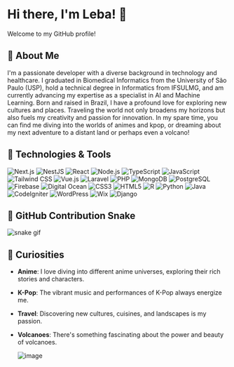 # Hi there, I'm Leba! 👋

Welcome to my GitHub profile! 

## 🌈 About Me

I'm a passionate developer with a diverse background in technology and healthcare. I graduated in Biomedical Informatics from the University of São Paulo (USP), hold a technical degree in Informatics from IFSULMG, and am currently advancing my expertise as a specialist in AI and Machine Learning. Born and raised in Brazil, I have a profound love for exploring new cultures and places. Traveling the world not only broadens my horizons but also fuels my creativity and passion for innovation. In my spare time, you can find me diving into the worlds of animes and kpop, or dreaming about my next adventure to a distant land or perhaps even a volcano!


## 🚀 Technologies & Tools

![Next.js](https://img.shields.io/badge/-Next.js-000000?style=for-the-badge&logo=next.js)
![NestJS](https://img.shields.io/badge/-NestJS-ea2845?style=for-the-badge&logo=nestjs)
![React](https://img.shields.io/badge/-React-61DAFB?style=for-the-badge&logo=react)
![Node.js](https://img.shields.io/badge/-Node.js-43853d?style=for-the-badge&logo=node.js)
![TypeScript](https://img.shields.io/badge/-TypeScript-3178C6?style=for-the-badge&logo=typescript)
![JavaScript](https://img.shields.io/badge/-JavaScript-F7DF1E?style=for-the-badge&logo=javascript)
![Tailwind CSS](https://img.shields.io/badge/-Tailwind_CSS-38B2AC?style=for-the-badge&logo=tailwind-css)
![Vue.js](https://img.shields.io/badge/-Vue.js-4FC08D?style=for-the-badge&logo=vue.js)
![Laravel](https://img.shields.io/badge/-Laravel-FF2D20?style=for-the-badge&logo=laravel)
![PHP](https://img.shields.io/badge/-PHP-777BB4?style=for-the-badge&logo=php)
![MongoDB](https://img.shields.io/badge/-MongoDB-47A248?style=for-the-badge&logo=mongodb)
![PostgreSQL](https://img.shields.io/badge/-PostgreSQL-4169E1?style=for-the-badge&logo=postgresql)
![Firebase](https://img.shields.io/badge/-Firebase-FFCA28?style=for-the-badge&logo=firebase)
![Digital Ocean](https://img.shields.io/badge/-Digital_Ocean-0080FF?style=for-the-badge&logo=digitalocean)
![CSS3](https://img.shields.io/badge/-CSS3-1572B6?style=for-the-badge&logo=css3)
![HTML5](https://img.shields.io/badge/-HTML5-E34F26?style=for-the-badge&logo=html5)
![R](https://img.shields.io/badge/-R-276DC3?style=for-the-badge&logo=r)
![Python](https://img.shields.io/badge/-Python-3776AB?style=for-the-badge&logo=python)
![Java](https://img.shields.io/badge/-Java-007396?style=for-the-badge&logo=java)
![CodeIgniter](https://img.shields.io/badge/-CodeIgniter-EF4223?style=for-the-badge&logo=codeigniter)
![WordPress](https://img.shields.io/badge/-WordPress-21759B?style=for-the-badge&logo=wordpress)
![Wix](https://img.shields.io/badge/-Wix-000000?style=for-the-badge&logo=wix)
![Django](https://img.shields.io/badge/-Django-092E20?style=for-the-badge&logo=django)

## 🐍 GitHub Contribution Snake

![snake gif](https://github.com/theleba/theleba/blob/output/github-contribution-grid-snake.gif)


## 🎉 Curiosities

- **Anime**: I love diving into different anime universes, exploring their rich stories and characters.
- **K-Pop**: The vibrant music and performances of K-Pop always energize me.
- **Travel**: Discovering new cultures, cuisines, and landscapes is my passion.
- **Volcanoes**: There's something fascinating about the power and beauty of volcanoes.

  ![image](https://github.com/theleba/theleba/assets/162320340/b1b3fd5c-7c34-4ace-a3a5-dfbdf76ba474)


